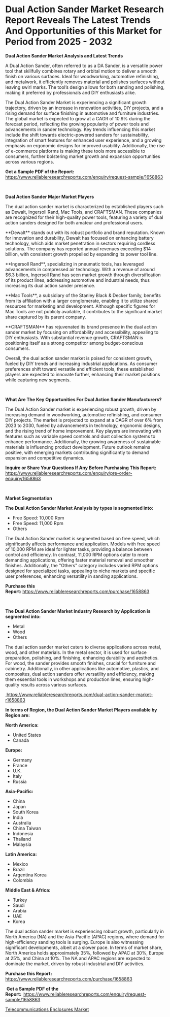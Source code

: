<p><h1>Dual Action Sander Market Research Report Reveals The Latest Trends And Opportunities of this Market for Period from 2025 - 2032</h1></p><p><strong>Dual Action Sander Market Analysis and Latest Trends</strong></p>
<p><p>A Dual Action Sander, often referred to as a DA Sander, is a versatile power tool that skillfully combines rotary and orbital motion to deliver a smooth finish on various surfaces. Ideal for woodworking, automotive refinishing, and metalwork, it efficiently removes material and polishes surfaces without leaving swirl marks. The tool’s design allows for both sanding and polishing, making it preferred by professionals and DIY enthusiasts alike.</p><p>The Dual Action Sander Market is experiencing a significant growth trajectory, driven by an increase in renovation activities, DIY projects, and a rising demand for surface finishing in automotive and furniture industries. The global market is expected to grow at a CAGR of 10.9% during the forecast period, reflecting the growing popularity of power tools and advancements in sander technology. Key trends influencing this market include the shift towards electric-powered sanders for sustainability, integration of smart features for enhanced user experience, and a growing emphasis on ergonomic designs for improved usability. Additionally, the rise of e-commerce platforms is making these tools more accessible to consumers, further bolstering market growth and expansion opportunities across various regions.</p></p>
<p><strong>Get a Sample PDF of the Report:&nbsp;</strong> <a href="https://www.reliableresearchreports.com/enquiry/request-sample/1658863?utm_campaign=3353&utm_medium=2&utm_source=Github&utm_content=ia&utm_term=08042025&utm_id=dual-action-sander">https://www.reliableresearchreports.com/enquiry/request-sample/1658863</a></p>
<p>&nbsp;</p>
<p><strong>Dual Action Sander Major Market Players</strong></p>
<p><p>The dual action sander market is characterized by established players such as Dewalt, Ingersoll Rand, Mac Tools, and CRAFTSMAN. These companies are recognized for their high-quality power tools, featuring a variety of dual action sanders designed for both amateur and professional users.</p><p>**Dewalt** stands out with its robust portfolio and brand reputation. Known for innovation and durability, Dewalt has focused on enhancing battery technology, which aids market penetration in sectors requiring cordless solutions. The company has reported annual revenues exceeding $14 billion, with consistent growth propelled by expanding its power tool line.</p><p>**Ingersoll Rand**, specializing in pneumatic tools, has leveraged advancements in compressed air technology. With a revenue of around $6.3 billion, Ingersoll Rand has seen market growth through diversification of its product lines, addressing automotive and industrial needs, thus increasing its dual action sander presence.</p><p>**Mac Tools**, a subsidiary of the Stanley Black & Decker family, benefits from its affiliation with a larger conglomerate, enabling it to utilize shared resources for marketing and development. Although specific figures for Mac Tools are not publicly available, it contributes to the significant market share captured by its parent company.</p><p>**CRAFTSMAN** has rejuvenated its brand presence in the dual action sander market by focusing on affordability and accessibility, appealing to DIY enthusiasts. With substantial revenue growth, CRAFTSMAN is positioning itself as a strong competitor among budget-conscious consumers.</p><p>Overall, the dual action sander market is poised for consistent growth, fueled by DIY trends and increasing industrial applications. As consumer preferences shift toward versatile and efficient tools, these established players are expected to innovate further, enhancing their market positions while capturing new segments.</p></p>
<p>&nbsp;</p>
<p><strong>What Are The Key Opportunities For Dual Action Sander Manufacturers?</strong></p>
<p><p>The Dual Action Sander market is experiencing robust growth, driven by increasing demand in woodworking, automotive refinishing, and consumer DIY projects. The market is projected to expand at a CAGR of over 6% from 2023 to 2030, fueled by advancements in technology, ergonomic designs, and the rising trend of home improvement. Key players are innovating with features such as variable speed controls and dust collection systems to enhance performance. Additionally, the growing awareness of sustainable materials is influencing product development. Future outlook remains positive, with emerging markets contributing significantly to demand expansion and competitive dynamics.</p></p>
<p><strong>Inquire or Share Your Questions If Any Before Purchasing This Report:</strong> <a href="https://www.reliableresearchreports.com/enquiry/pre-order-enquiry/1658863?utm_campaign=3353&utm_medium=2&utm_source=Github&utm_content=ia&utm_term=08042025&utm_id=dual-action-sander">https://www.reliableresearchreports.com/enquiry/pre-order-enquiry/1658863</a></p>
<p>&nbsp;</p>
<p><strong>Market Segmentation</strong></p>
<p><strong>The Dual Action Sander Market Analysis by types is segmented into:</strong></p>
<p><ul><li>Free Speed: 10,000 Rpm</li><li>Free Speed: 11,000 Rpm</li><li>Others</li></ul></p>
<p><p>The Dual Action Sander market is segmented based on free speed, which significantly affects performance and application. Models with free speed of 10,000 RPM are ideal for lighter tasks, providing a balance between control and efficiency. In contrast, 11,000 RPM options cater to more demanding applications, offering faster material removal and smoother finishes. Additionally, the "Others" category includes varied RPM options designed for specialized tasks, appealing to niche markets and specific user preferences, enhancing versatility in sanding applications.</p></p>
<p><strong>Purchase this Report:&nbsp;</strong><a href="https://www.reliableresearchreports.com/purchase/1658863?utm_campaign=3353&utm_medium=2&utm_source=Github&utm_content=ia&utm_term=08042025&utm_id=dual-action-sander">https://www.reliableresearchreports.com/purchase/1658863</a></p>
<p>&nbsp;</p>
<p><strong>The Dual Action Sander Market Industry Research by Application is segmented into:</strong></p>
<p><ul><li>Metal</li><li>Wood</li><li>Others</li></ul></p>
<p><p>The dual action sander market caters to diverse applications across metal, wood, and other materials. In the metal sector, it is used for surface preparation, polishing, and finishing, enhancing durability and aesthetics. For wood, the sander provides smooth finishes, crucial for furniture and cabinetry. Additionally, in other applications like automotive, plastics, and composites, dual action sanders offer versatility and efficiency, making them essential tools in workshops and production lines, ensuring high-quality results across various surfaces.</p></p>
<p><a href="https://www.reliableresearchreports.com/dual-action-sander-market-r1658863?utm_campaign=3353&utm_medium=2&utm_source=Github&utm_content=ia&utm_term=08042025&utm_id=dual-action-sander">&nbsp;https://www.reliableresearchreports.com/dual-action-sander-market-r1658863</a></p>
<p><strong>In terms of Region, the Dual Action Sander Market Players available by Region are:</strong></p>
<p>
    <p> <strong> North America: </strong>
        <ul>
            <li>United States</li>
            <li>Canada</li>
        </ul>
        </p> 
    <p> <strong> Europe: </strong>
        <ul>
            <li>Germany</li>
            <li>France</li>
            <li>U.K.</li>
            <li>Italy</li>
            <li>Russia</li>
        </ul>
        </p> 
    <p> <strong> Asia-Pacific: </strong>
        <ul>
            <li>China</li>
            <li>Japan</li>
            <li>South Korea</li>
            <li>India</li>
            <li>Australia</li>
            <li>China Taiwan</li>
            <li>Indonesia</li>
            <li>Thailand</li>
            <li>Malaysia</li>
        </ul>
        </p> 
    <p> <strong> Latin America: </strong>
        <ul>
            <li>Mexico</li>
            <li>Brazil</li>
            <li>Argentina Korea</li>
            <li>Colombia</li>
        </ul>
        </p> 
    <p> <strong> Middle East & Africa: </strong>
        <ul>
            <li>Turkey</li>
            <li>Saudi</li>
            <li>Arabia</li>
            <li>UAE</li>
            <li>Korea</li>
        </ul>
    </p>
    </p>
<p><p>The dual action sander market is experiencing robust growth, particularly in North America (NA) and the Asia-Pacific (APAC) regions, where demand for high-efficiency sanding tools is surging. Europe is also witnessing significant developments, albeit at a slower pace. In terms of market share, North America holds approximately 35%, followed by APAC at 30%, Europe at 25%, and China at 10%. The NA and APAC regions are expected to dominate the market, driven by robust industrial and DIY activities.</p></p>
<p><strong>Purchase this Report: </strong><a href="https://www.reliableresearchreports.com/purchase/1658863?utm_campaign=3353&utm_medium=2&utm_source=Github&utm_content=ia&utm_term=08042025&utm_id=dual-action-sander">https://www.reliableresearchreports.com/purchase/1658863</a></p>
<p>&nbsp;<strong>Get a Sample PDF of the Report:&nbsp;&nbsp;</strong><a href="https://www.reliableresearchreports.com/enquiry/request-sample/1658863?utm_campaign=3353&utm_medium=2&utm_source=Github&utm_content=ia&utm_term=08042025&utm_id=dual-action-sander">https://www.reliableresearchreports.com/enquiry/request-sample/1658863</a></p>
<p><strong></strong></p>
<p><p><a href="https://github.com/lynlynyusay/Market-Research-Report-List-1/blob/main/telecommunications-enclosures-market.md?utm_campaign=3353&utm_medium=2&utm_source=Github&utm_content=ia&utm_term=08042025&utm_id=dual-action-sander">Telecommunications Enclosures Market</a></p></p>